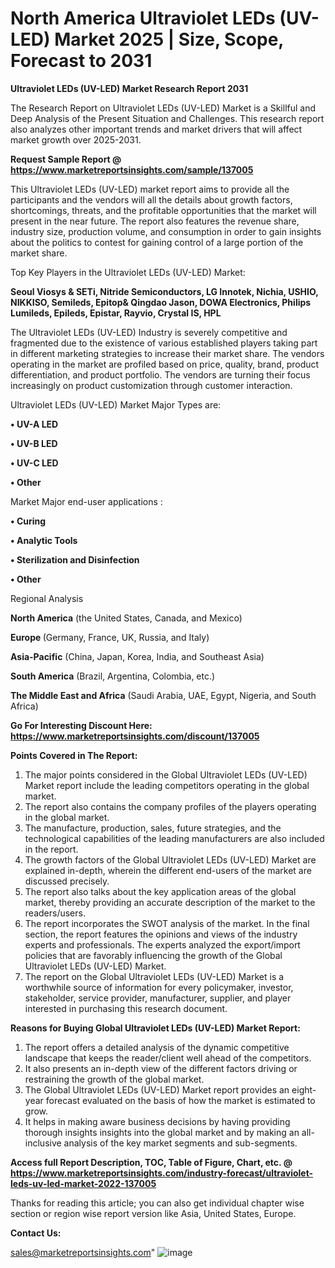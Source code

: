 # North America Ultraviolet LEDs (UV-LED) Market 2025 | Size, Scope, Forecast to 2031

<strong>Ultraviolet LEDs (UV-LED) Market Research Report 2031</strong>

The Research Report on Ultraviolet LEDs (UV-LED) Market is a Skillful and Deep Analysis of the Present Situation and Challenges. This research report also analyzes other important trends and market drivers that will affect market growth over 2025-2031.

<strong>Request Sample Report @ <a href=https://www.marketreportsinsights.com/sample/137005>https://www.marketreportsinsights.com/sample/137005</a></strong>

This Ultraviolet LEDs (UV-LED) market report aims to provide all the participants and the vendors will all the details about growth factors, shortcomings, threats, and the profitable opportunities that the market will present in the near future. The report also features the revenue share, industry size, production volume, and consumption in order to gain insights about the politics to contest for gaining control of a large portion of the market share.

Top Key Players in the Ultraviolet LEDs (UV-LED) Market:

<strong>Seoul Viosys & SETi, Nitride Semiconductors, LG Innotek, Nichia, USHIO, NIKKISO, Semileds, Epitop& Qingdao Jason, DOWA Electronics, Philips Lumileds, Epileds, Epistar, Rayvio, Crystal IS, HPL</strong>

The Ultraviolet LEDs (UV-LED) Industry is severely competitive and fragmented due to the existence of various established players taking part in different marketing strategies to increase their market share. The vendors operating in the market are profiled based on price, quality, brand, product differentiation, and product portfolio. The vendors are turning their focus increasingly on product customization through customer interaction.

Ultraviolet LEDs (UV-LED) Market Major Types are:

<strong>• UV-A LED

• UV-B LED

• UV-C LED

• Other</strong>

Market Major end-user applications :

<strong>• Curing

• Analytic Tools

• Sterilization and Disinfection

• Other</strong>

Regional Analysis

</u><strong><b>North America</b></strong> (the United States, Canada, and Mexico)

<strong><b>Europe </b></strong>(Germany, France, UK, Russia, and Italy)

<strong><b>Asia-Pacific</b></strong> (China, Japan, Korea, India, and Southeast Asia)

<strong><b>South America</b></strong> (Brazil, Argentina, Colombia, etc.)

<strong><b>The Middle East and Africa</b></strong> (Saudi Arabia, UAE, Egypt, Nigeria, and South Africa)

<strong>Go For Interesting Discount Here: <a href=https://www.marketreportsinsights.com/discount/137005>https://www.marketreportsinsights.com/discount/137005</a></strong>

<strong>Points Covered in The Report:</strong>
<ol>
  <li>The major points considered in the Global Ultraviolet LEDs (UV-LED) Market report include the leading competitors operating in the global market.</li>
  <li>The report also contains the company profiles of the players operating in the global market.</li>
  <li>The manufacture, production, sales, future strategies, and the technological capabilities of the leading manufacturers are also included in the report.</li>
  <li>The growth factors of the Global Ultraviolet LEDs (UV-LED) Market are explained in-depth, wherein the different end-users of the market are discussed precisely.</li>
  <li>The report also talks about the key application areas of the global market, thereby providing an accurate description of the market to the readers/users.</li>
  <li>The report incorporates the SWOT analysis of the market. In the final section, the report features the opinions and views of the industry experts and professionals. The experts analyzed the export/import policies that are favorably influencing the growth of the Global Ultraviolet LEDs (UV-LED) Market.</li>
  <li>The report on the Global Ultraviolet LEDs (UV-LED) Market is a worthwhile source of information for every policymaker, investor, stakeholder, service provider, manufacturer, supplier, and player interested in purchasing this research document.</li>
</ol>
<strong>Reasons for Buying Global Ultraviolet LEDs (UV-LED) Market Report:</strong>

<ol>
  <li>The report offers a detailed analysis of the dynamic competitive landscape that keeps the reader/client well ahead of the competitors.</li>
  <li>It also presents an in-depth view of the different factors driving or restraining the growth of the global market.</li>
  <li>The Global Ultraviolet LEDs (UV-LED) Market report provides an eight-year forecast evaluated on the basis of how the market is estimated to grow.</li>
  <li>It helps in making aware business decisions by having providing thorough insights insights into the global market and by making an all-inclusive analysis of the key market segments and sub-segments.</li>
</ol>
<strong>Access full Report Description, TOC, Table of Figure, Chart, etc. @ <a href=https://www.marketreportsinsights.com/industry-forecast/ultraviolet-leds-uv-led-market-2022-137005>https://www.marketreportsinsights.com/industry-forecast/ultraviolet-leds-uv-led-market-2022-137005</a></strong>


Thanks for reading this article; you can also get individual chapter wise section or region wise report version like Asia, United States, Europe.

<strong>Contact Us:</strong>

sales@marketreportsinsights.com"
![image](https://github.com/user-attachments/assets/d5f52510-7a15-44df-8816-e9600b806bb0)
